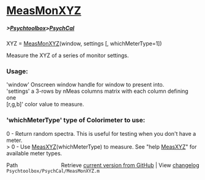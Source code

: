 # [MeasMonXYZ](MeasMonXYZ)
##### >[Psychtoolbox](Psychtoolbox)>[PsychCal](PsychCal)

XYZ = [MeasMonXYZ](MeasMonXYZ)(window, settings [, whichMeterType=1])  
  
Measure the XYZ of a series of monitor settings.  
  
### Usage:  
  
'window' Onscreen window handle for window to present into.  
'settings' a 3-rows by nMeas columns matrix with each column defining one  
[r,g,b]' color value to measure.  
  
### 'whichMeterType' type of Colorimeter to use:  
  
  0 - Return random spectra. This is useful for testing when you don't have a meter.  
\> 0 - Use [MeasXYZ](MeasXYZ)(whichMeterType) to measure. See "help [MeasXYZ](MeasXYZ)" for available meter types.  
  




<div class="code_header" style="text-align:right;">
  <span style="float:left;">Path&nbsp;&nbsp;</span> <span class="counter">Retrieve <a href=
  "https://raw.github.com/Psychtoolbox-3/Psychtoolbox-3/beta/Psychtoolbox/PsychCal/MeasMonXYZ.m">current version from GitHub</a> | View <a href=
  "https://github.com/Psychtoolbox-3/Psychtoolbox-3/commits/beta/Psychtoolbox/PsychCal/MeasMonXYZ.m">changelog</a></span>
</div>
<div class="code">
  <code>Psychtoolbox/PsychCal/MeasMonXYZ.m</code>
</div>


